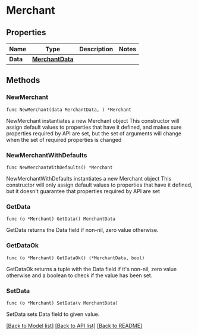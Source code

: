 # Merchant

## Properties

Name | Type | Description | Notes
------------ | ------------- | ------------- | -------------
**Data** | [**MerchantData**](MerchantData.md) |  | 

## Methods

### NewMerchant

`func NewMerchant(data MerchantData, ) *Merchant`

NewMerchant instantiates a new Merchant object
This constructor will assign default values to properties that have it defined,
and makes sure properties required by API are set, but the set of arguments
will change when the set of required properties is changed

### NewMerchantWithDefaults

`func NewMerchantWithDefaults() *Merchant`

NewMerchantWithDefaults instantiates a new Merchant object
This constructor will only assign default values to properties that have it defined,
but it doesn't guarantee that properties required by API are set

### GetData

`func (o *Merchant) GetData() MerchantData`

GetData returns the Data field if non-nil, zero value otherwise.

### GetDataOk

`func (o *Merchant) GetDataOk() (*MerchantData, bool)`

GetDataOk returns a tuple with the Data field if it's non-nil, zero value otherwise
and a boolean to check if the value has been set.

### SetData

`func (o *Merchant) SetData(v MerchantData)`

SetData sets Data field to given value.



[[Back to Model list]](../README.md#documentation-for-models) [[Back to API list]](../README.md#documentation-for-api-endpoints) [[Back to README]](../README.md)


